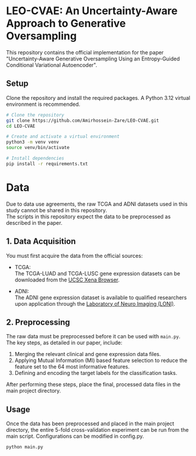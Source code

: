 # LEO-CVAE: An Uncertainty-Aware Approach to Generative Oversampling

This repository contains the official implementation for the paper "Uncertainty-Aware Generative Oversampling Using an
Entropy-Guided Conditional Variational Autoencoder".

## Setup

Clone the repository and install the required packages. A Python 3.12 virtual environment is recommended.

```bash
# Clone the repository
git clone https://github.com/Amirhossein-Zare/LEO-CVAE.git
cd LEO-CVAE

# Create and activate a virtual environment 
python3 -m venv venv
source venv/bin/activate

# Install dependencies
pip install -r requirements.txt
```

# Data

Due to data use agreements, the raw TCGA and ADNI datasets used in this study cannot be shared in this repository.  
The scripts in this repository expect the data to be preprocessed as described in the paper.


## 1. Data Acquisition

You must first acquire the data from the official sources:

- TCGA:  
  The TCGA-LUAD and TCGA-LUSC gene expression datasets can be downloaded from the [UCSC Xena Browser](https://xenabrowser.net/).

- ADNI:  
  The ADNI gene expression dataset is available to qualified researchers upon application through the [Laboratory of Neuro Imaging (LONI)](http://adni.loni.usc.edu/).


## 2. Preprocessing

The raw data must be preprocessed before it can be used with `main.py`.  
The key steps, as detailed in our paper, include:

1. Merging the relevant clinical and gene expression data files.  
2. Applying Mutual Information (MI) based feature selection to reduce the feature set to the 64 most informative features.  
3. Defining and encoding the target labels for the classification tasks.  

After performing these steps, place the final, processed data files in the main project directory.




## Usage

Once the data has been preprocessed and placed in the main project directory, the entire 5-fold cross-validation experiment can be run from the main script. Configurations can be modified in config.py.

```bash
python main.py
```
